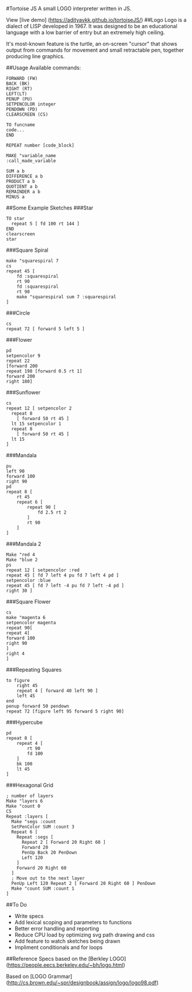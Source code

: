 #Tortoise JS
A small LOGO interpreter written in JS.

View [live demo] (https://adityavkk.github.io/tortoiseJS/)
##Logo
Logo is a dialect of LISP developed in 1967. It was designed to be an
educational language with a low barrier of entry but an extremely high
ceiling. 

It's most-known feature is the turtle, an on-screen "cursor" that shows output from commands for movement and small retractable pen, together producing line graphics.
<!-- ![About_Logo](http://i.imgur.com/5hF3eXg.gif) -->
<!-- ![TortoiseJS](http://i.imgur.com/Mh8LzDi.png) -->
##Usage
Available commands:
```
FORWARD (FW)
BACK (BK)
RIGHT (RT)
LEFT(LT)
PENUP (PU)
SETPENCOLOR integer
PENDOWN (PD)
CLEARSCREEN (CS)

TO funcname
code...
END

REPEAT number [code_block]

MAKE "variable_name
:call_made_variable

SUM a b
DIFFERENCE a b
PRODUCT a b
QUOTIENT a b
REMAINDER a b
MINUS a
```

##Some Example Sketches
###Star
```
TO star
  repeat 5 [ fd 100 rt 144 ]
END
clearscreen
star
```
###Square Spiral
```
make "squarespiral 7
cs
repeat 45 [
    fd :squarespiral
    rt 90
    fd :squarespiral
    rt 90
    make "squarespiral sum 7 :squarespiral
]
```

###Circle
```
cs
repeat 72 [ forward 5 left 5 ]
```
###Flower
```
pd
setpencolor 9
repeat 22
[forward 200
repeat 198 [forward 0.5 rt 1]
forward 200
right 180]
```

###Sunflower
```
cs
repeat 12 [ setpencolor 2 
  repeat 8 
    [ forward 50 rt 45 ] 
  lt 15 setpencolor 1 
  repeat 8 
    [ forward 50 rt 45 ] 
  lt 15 
]
```

###Mandala
```
pu
left 90
forward 100
right 90
pd
repeat 8 [
    rt 45 
    repeat 6 [
        repeat 90 [
            fd 2.5 rt 2
        ]
        rt 90
    ]
]
```

###Mandala 2
```
Make "red 4
Make "blue 2
ps
repeat 12 [ setpencolor :red
repeat 45 [ fd 7 left 4 pu fd 7 left 4 pd ]
setpencolor :blue
repeat 45 [ fd 7 left -4 pu fd 7 left -4 pd ]
right 30 ]
```

###Square Flower
```
cs
make "magenta 6
setpencolor magenta
repeat 90[
repeat 4[
forward 100
right 90
]
right 4
]
```
###Repeating Squares
```
to figure
	right 45
	repeat 4 [ forward 40 left 90 ]
	left 45
end
penup forward 50 pendown
repeat 72 [figure left 95 forward 5 right 90]
```

###Hypercube
```
pd
repeat 8 [
    repeat 4 [
        rt 90 
        fd 100
    ] 
    bk 100 
    lt 45
]
```
###Hexagonal Grid
```
; number of layers
Make "layers 6
Make "count 0
CS
Repeat :layers [
  Make "segs :count
  SetPenColor SUM :count 3
  Repeat 6 [
    Repeat :segs [
      Repeat 2 [ Forward 20 Right 60 ]
      Forward 20
      PenUp Back 20 PenDown
      Left 120
    ]
    Forward 20 Right 60
  ]
  ; Move out to the next layer
  PenUp Left 120 Repeat 2 [ Forward 20 Right 60 ] PenDown
  Make "count SUM :count 1
]
```
##To Do
- Write specs
- Add lexical scoping and parameters to functions
- Better error handling and reporting
- Reduce CPU load by optimizing svg path drawing and css 
- Add feature to watch sketches being drawn
- Impliment conditionals and for loops

##Reference
Specs based on the [Berkley LOGO] (https://people.eecs.berkeley.edu/~bh/logo.html)

Based on [LOGO Grammar] (http://cs.brown.edu/~spr/designbook/assign/logo/logo98.pdf)
